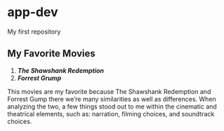# app-dev
My first repository
## **My Favorite Movies**
1. ***The Shawshank Redemption***
2. ***Forrest Grump***

This movies are my favorite because The Shawshank Redemption and Forrest Gump there we’re many similarities as well as differences. When analyzing the two, a few things stood out to me within the cinematic and theatrical elements, such as: narration, filming choices, and soundtrack choices.

